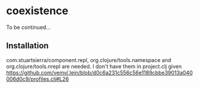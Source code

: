 # coexistence

To be continued...


## Installation

com.stuartsierra/component.repl, org.clojure/tools.namespace and org.clojure/tools.nrepl are needed. I don't have them in project.clj given https://github.com/vemv/.lein/blob/d0c6a231c556c56e1189cbbe39013a040006d0c9/profiles.clj#L26
